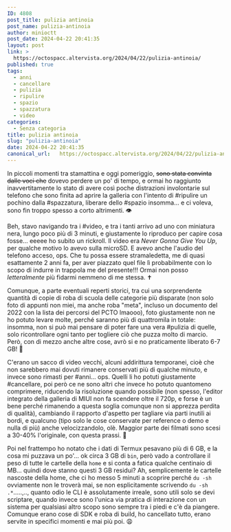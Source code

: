 ```yaml
---
ID: 4808
post_title: pulizia antinoia
post_name: pulizia-antinoia
author: minioctt
post_date: 2024-04-22 20:41:35
layout: post
link: >
  https://octospacc.altervista.org/2024/04/22/pulizia-antinoia/
published: true
tags:
  - anni
  - cancellare
  - pulizia
  - ripulire
  - spazio
  - spazzatura
  - video
categories:
  - Senza categoria
title: pulizia antinoia
slug: "pulizia-antinoia"
date: 2024-04-22 20:41:35
canonical_url:   https://octospacc.altervista.org/2024/04/22/pulizia-antinoia/
---
```

<!-- wp:paragraph -->
<p markdown="1">In piccoli momenti tra stamattina e oggi pomeriggio, <s>sono stata convinta dalle voci che</s> dovevo perdere un po' di tempo, e ormai ho raggiunto inavvertitamente lo stato di avere così poche distrazioni involontarie sul telefono che sono finita ad aprire la galleria con l'intento di #ripulire un pochino dalla #spazzatura, liberare dello #spazio insomma... e ci voleva, sono fin troppo spesso a corto altrimenti. 👁️</p>
<!-- /wp:paragraph -->

<!-- wp:paragraph -->
<p markdown="1">Beh, stavo navigando tra i #video, e tra i tanti arrivo ad uno con miniatura nera, lungo poco più di 3 minuti, e giustamente lo riproduco per capire cosa fosse... eeeee ho subito un rickroll. Il video era <em>Never Gonna Give You Up</em>, per qualche motivo lo avevo sulla microSD. E avevo anche l'audio del telefono acceso, ops. Che tu possa essere stramaledetta, me di quasi esattamente 2 anni fa, per aver piazzato quel file lì probabilmente con lo scopo di indurre in trappola me del presente!!! Ormai non posso <em>letteralmente</em> più fidarmi nemmeno di me stessa. ✝️</p>
<!-- /wp:paragraph -->

<!-- wp:paragraph -->
<p markdown="1">Comunque, a parte eventuali reperti storici, tra cui una sorprendente quantità di copie di roba di scuola delle categorie più disparate (non solo foto di appunti non miei, ma anche roba "meta", incluso un documento del 2022 con la lista dei percorsi del PCTO lmaooo), foto giustamente non ne ho potuto levare molte, perché saranno più di quattromila in totale: insomma, non si può mai pensare di poter fare una vera #pulizia di quelle, solo ricontrollare ogni tanto per togliere ciò che puzza molto di marcio. Però, con di mezzo anche altre cose, avrò si e no praticamente liberato 6-7 GB! 🧼️</p>
<!-- /wp:paragraph -->

<!-- wp:paragraph -->
<p markdown="1">C'erano un sacco di video vecchi, alcuni addirittura temporanei, cioè che non sarebbero mai dovuti rimanere conservati più di qualche minuto, e invece sono rimasti per #anni... ops. Quelli li ho potuti giustamente #cancellare, poi però ce ne sono altri che invece ho potuto quantomeno comprimere, riducendo la risoluzione quando possibile (non spesso, l'editor integrato della galleria di MIUI non fa scendere oltre il 720p, e forse è un bene perché rimanendo a questa soglia comunque non si apprezza perdita di qualità), cambiando il rapporto d'aspetto per tagliare via parti inutili ai bordi, e qualcuno (tipo solo le cose conservate per reference o demo e nulla di più) anche velocizzandolo, olè. Maggior parte dei filmati sono scesi a 30-40% l'originale, con questa prassi. 🚀️</p>
<!-- /wp:paragraph -->

<!-- wp:paragraph -->
<p markdown="1">Poi nel frattempo ho notato che i dati di Termux pesavano più di 6 GB, e la cosa mi puzzava un po'... ok circa 3 GB di <code>bin</code>, però vado a controllare il peso di tutte le cartelle della <code>home</code> e si conta a fatica qualche centinaio di MB... quindi dove stanno questi 3 GB residui? Ah, semplicemente le cartelle nascoste della home, che ci ho messo 5 minuti a scoprire perché <code>du -sh</code> ovviamente non le troverà mai, se non esplicitamente scrivendo <code>du -sh .*</code>.....,.., quanto odio le CLI è assolutamente irreale, sono utili solo se devi scriptare, quando invece sono l'unica via pratica di interazione con un sistema per qualsiasi altro scopo sono sempre tra i piedi e c'è da piangere. Comunque erano cose di SDK e roba di build, ho cancellato tutto, erano servite in specifici momenti e mai più poi. 😩️</p>
<!-- /wp:paragraph -->